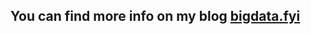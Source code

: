 ## You can find more info on my blog [bigdata.fyi](https://bigdata.fyi/christmas-tweets-sentiment-analysis-with-spark-on-elasticsearch-and-kibana/)